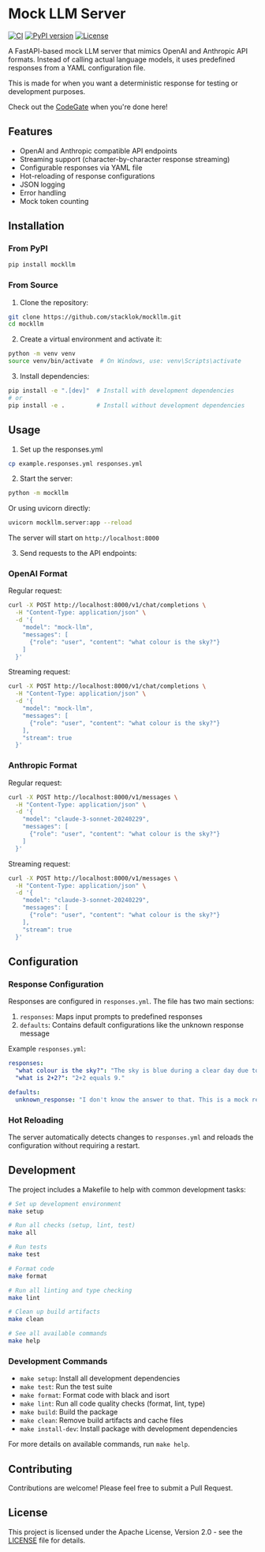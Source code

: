 # Mock LLM Server

[![CI](https://github.com/stacklok/mockllm/actions/workflows/ci.yml/badge.svg)](https://github.com/stacklok/mockllm/actions/workflows/ci.yml)
[![PyPI version](https://badge.fury.io/py/mockllm.svg)](https://badge.fury.io/py/mockllm)
[![License](https://img.shields.io/badge/License-Apache%202.0-blue.svg)](https://opensource.org/licenses/Apache-2.0)

A FastAPI-based mock LLM server that mimics OpenAI and Anthropic API formats. Instead of calling actual language models,
it uses predefined responses from a YAML configuration file. 

This is made for when you want a deterministic response for testing or development purposes.

Check out the [CodeGate](https://github.com/stacklok/codegate) when you're done here!

## Features

- OpenAI and Anthropic compatible API endpoints
- Streaming support (character-by-character response streaming)
- Configurable responses via YAML file
- Hot-reloading of response configurations
- JSON logging
- Error handling
- Mock token counting

## Installation

### From PyPI

```bash
pip install mockllm
```

### From Source

1. Clone the repository:
```bash
git clone https://github.com/stacklok/mockllm.git
cd mockllm
```

2. Create a virtual environment and activate it:
```bash
python -m venv venv
source venv/bin/activate  # On Windows, use: venv\Scripts\activate
```

3. Install dependencies:
```bash
pip install -e ".[dev]"  # Install with development dependencies
# or
pip install -e .         # Install without development dependencies
```

## Usage

1. Set up the responses.yml

```bash
cp example.responses.yml responses.yml
```

2. Start the server:
```bash
python -m mockllm
```
Or using uvicorn directly:
```bash
uvicorn mockllm.server:app --reload
```

The server will start on `http://localhost:8000`

3. Send requests to the API endpoints:

### OpenAI Format

Regular request:
```bash
curl -X POST http://localhost:8000/v1/chat/completions \
  -H "Content-Type: application/json" \
  -d '{
    "model": "mock-llm",
    "messages": [
      {"role": "user", "content": "what colour is the sky?"}
    ]
  }'
```

Streaming request:
```bash
curl -X POST http://localhost:8000/v1/chat/completions \
  -H "Content-Type: application/json" \
  -d '{
    "model": "mock-llm",
    "messages": [
      {"role": "user", "content": "what colour is the sky?"}
    ],
    "stream": true
  }'
```

### Anthropic Format

Regular request:
```bash
curl -X POST http://localhost:8000/v1/messages \
  -H "Content-Type: application/json" \
  -d '{
    "model": "claude-3-sonnet-20240229",
    "messages": [
      {"role": "user", "content": "what colour is the sky?"}
    ]
  }'
```

Streaming request:
```bash
curl -X POST http://localhost:8000/v1/messages \
  -H "Content-Type: application/json" \
  -d '{
    "model": "claude-3-sonnet-20240229",
    "messages": [
      {"role": "user", "content": "what colour is the sky?"}
    ],
    "stream": true
  }'
```

## Configuration

### Response Configuration

Responses are configured in `responses.yml`. The file has two main sections:

1. `responses`: Maps input prompts to predefined responses
2. `defaults`: Contains default configurations like the unknown response message

Example `responses.yml`:
```yaml
responses:
  "what colour is the sky?": "The sky is blue during a clear day due to a phenomenon called Rayleigh scattering."
  "what is 2+2?": "2+2 equals 9."

defaults:
  unknown_response: "I don't know the answer to that. This is a mock response."
```

### Hot Reloading

The server automatically detects changes to `responses.yml` and reloads the configuration without requiring a restart.

## Development

The project includes a Makefile to help with common development tasks:

```bash
# Set up development environment
make setup

# Run all checks (setup, lint, test)
make all

# Run tests
make test

# Format code
make format

# Run all linting and type checking
make lint

# Clean up build artifacts
make clean

# See all available commands
make help
```

### Development Commands

- `make setup`: Install all development dependencies
- `make test`: Run the test suite
- `make format`: Format code with black and isort
- `make lint`: Run all code quality checks (format, lint, type)
- `make build`: Build the package
- `make clean`: Remove build artifacts and cache files
- `make install-dev`: Install package with development dependencies

For more details on available commands, run `make help`.

## Contributing

Contributions are welcome! Please feel free to submit a Pull Request.

## License

This project is licensed under the Apache License, Version 2.0 - see the [LICENSE](LICENSE) file for details.
